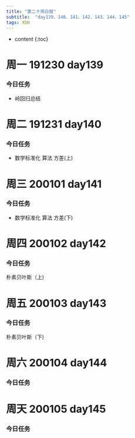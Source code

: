```yaml
---  
title: "第二十周日报"   
subtitle:  "day139、140、141、142、143、144、145"   
tags: XDH    
---  
```





* content
{:toc}






# 周一 191230 day139
### 今日任务
- 岭回归总结
# 周二 191231 day140
### 今日任务
- 数学标准化 算法 方差(上)
# 周三 200101 day141
### 今日任务
- 数学标准化 算法 方差(下)

# 周四 200102 day142
### 今日任务
朴素贝叶斯（上)
# 周五 200103 day143
### 今日任务
朴素贝叶斯（下)
# 周六 200104 day144
### 今日任务
# 周天 200105 day145
### 今日任务




